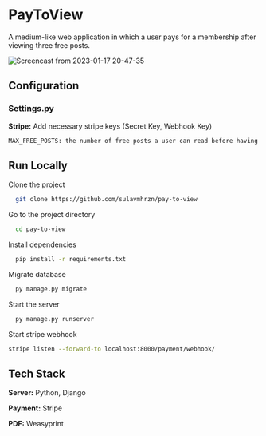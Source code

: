 
# PayToView

A medium-like web application in which a user pays for a membership after viewing three free posts.

![Screencast from 2023-01-17 20-47-35](https://user-images.githubusercontent.com/63336944/212935042-c509f822-fb4a-48fb-9758-002dfb5a2c07.gif)

## Configuration
### Settings.py
**Stripe:** Add necessary stripe keys (Secret Key, Webhook Key)

```python
MAX_FREE_POSTS: the number of free posts a user can read before having to pay (default = 3)
```
    
## Run Locally

Clone the project

```bash
  git clone https://github.com/sulavmhrzn/pay-to-view
```

Go to the project directory

```bash
  cd pay-to-view
```

Install dependencies

```bash
  pip install -r requirements.txt
```

Migrate database

```bash
  py manage.py migrate
```

Start the server

```bash
  py manage.py runserver
```

Start stripe webhook

```bash
stripe listen --forward-to localhost:8000/payment/webhook/
```


## Tech Stack

**Server:** Python, Django

**Payment:** Stripe

**PDF:** Weasyprint

